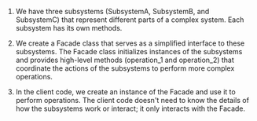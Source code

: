 1. We have three subsystems (SubsystemA, SubsystemB, and SubsystemC) that represent different parts of a complex system. Each subsystem has its own methods.

2. We create a Facade class that serves as a simplified interface to these subsystems. The Facade class initializes instances of the subsystems and provides high-level methods (operation_1 and operation_2) that coordinate the actions of the subsystems to perform more complex operations.

3. In the client code, we create an instance of the Facade and use it to perform operations. The client code doesn't need to know the details of how the subsystems work or interact; it only interacts with the Facade.
